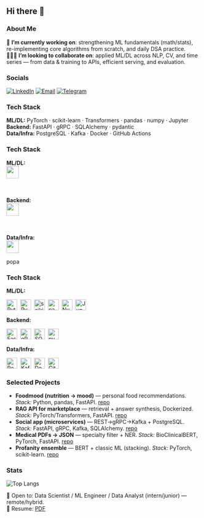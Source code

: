 ## Hi there 👋

### About Me
🏁 **I’m currently working on**: strengthening ML fundamentals (math/stats), re-implementing core algorithms from scratch, and daily DSA practice.  
🧑‍🤝‍🧑 **I’m looking to collaborate on**: applied ML/DL across NLP, CV, and time series — from data & training to APIs, efficient serving, and evaluation.

### Socials
[![LinkedIn](https://img.shields.io/badge/LinkedIn-kkarasuu?style=flat&logo=linkedin&logoColor=white&color=0A66C2)](https://www.linkedin.com/in/kkarasuu/)
[![Email](https://img.shields.io/badge/Email-egor_kukushkin?style=flat&logo=gmail&logoColor=white&color=EA4335)](mailto:karasu.studying@mail.ru)
[![Telegram](https://img.shields.io/badge/Telegram-@yourhandle?style=flat&logo=telegram&logoColor=white&color=26A5E4)](https://t.me/kkarrasu)

### Tech Stack
**ML/DL:** PyTorch · scikit-learn · Transformers · pandas · numpy · Jupyter  
**Backend:** FastAPI · gRPC · SQLAlchemy · pydantic  
**Data/Infra:** PostgreSQL · Kafka · Docker · GitHub Actions

<h3>Tech Stack</h3>

<b>ML/DL:</b><br>
<img src="https://skillicons.dev/icons?i=python,pytorch,sklearn,pandas,numpy,jupyter&theme=dark" height="32" />

<br><br><b>Backend:</b><br>
<img src="https://skillicons.dev/icons?i=fastapi,grpc&theme=dark" height="32" />

<br><br><b>Data/Infra:</b><br>
<img src="https://skillicons.dev/icons?i=postgres,kafka,docker,githubactions&theme=dark" height="32" />

popa

<h3>Tech Stack</h3>

<p><b>ML/DL:</b></p>
<p>
  <img alt="Python"       src="https://cdn.jsdelivr.net/gh/devicons/devicon/icons/python/python-original.svg" height="28" />&nbsp;
  <img alt="PyTorch"      src="https://cdn.jsdelivr.net/gh/devicons/devicon/icons/pytorch/pytorch-original.svg" height="28" />&nbsp;
  <img alt="scikit-learn" src="https://cdn.jsdelivr.net/gh/devicons/devicon/icons/scikitlearn/scikitlearn-original.svg" height="28" />&nbsp;
  <img alt="pandas"       src="https://cdn.jsdelivr.net/gh/devicons/devicon/icons/pandas/pandas-original.svg" height="28" />&nbsp;
  <img alt="NumPy"        src="https://cdn.jsdelivr.net/gh/devicons/devicon/icons/numpy/numpy-original.svg" height="28" />&nbsp;
  <img alt="Jupyter"      src="https://cdn.jsdelivr.net/gh/devicons/devicon/icons/jupyter/jupyter-original.svg" height="28" />
</p>

<p><b>Backend:</b></p>
<p>
  <img alt="FastAPI"      src="https://cdn.jsdelivr.net/gh/devicons/devicon/icons/fastapi/fastapi-original.svg" height="28" />&nbsp;
  <img alt="gRPC"         src="https://cdn.simpleicons.org/grpc/009DFF" height="28" />&nbsp;
  <img alt="SQLAlchemy"   src="https://cdn.simpleicons.org/sqlalchemy/777BB4" height="28" />&nbsp;
  <img alt="pydantic"     src="https://cdn.simpleicons.org/pydantic/0E6EFB" height="28" />
</p>

<p><b>Data/Infra:</b></p>
<p>
  <img alt="PostgreSQL"   src="https://cdn.jsdelivr.net/gh/devicons/devicon/icons/postgresql/postgresql-original.svg" height="28" />&nbsp;
  <img alt="Kafka"        src="https://cdn.jsdelivr.net/gh/devicons/devicon/icons/apachekafka/apachekafka-original.svg" height="28" />&nbsp;
  <img alt="Docker"       src="https://cdn.jsdelivr.net/gh/devicons/devicon/icons/docker/docker-original.svg" height="28" />&nbsp;
  <img alt="GitHub Actions" src="https://cdn.jsdelivr.net/gh/devicons/devicon/icons/githubactions/githubactions-original.svg" height="28" />
</p>

### Selected Projects
- **Foodmood (nutrition → mood)** — personal food recommendations. *Stack:* Python, pandas, FastAPI. [repo]()
- **RAG API for marketplace** — retrieval + answer synthesis, Dockerized. *Stack:* PyTorch/Transformers, FastAPI. [repo]()
- **Social app (microservices)** — REST→gRPC→Kafka + PostgreSQL. *Stack:* FastAPI, gRPC, Kafka, SQLAlchemy. [repo]()
- **Medical PDFs → JSON** — specialty filter + NER. *Stack:* BioClinicalBERT, PyTorch, FastAPI. [repo]()
- **Profanity ensemble** — BERT + classic ML (stacking). *Stack:* PyTorch, scikit-learn. [repo]()

### Stats
![Top Langs](https://github-readme-stats.vercel.app/api/top-langs/?username=kkarasuu&layout=compact&langs_count=8&hide=Jupyter%20Notebook,HTML,CSS)

🔎 Open to: Data Scientist / ML Engineer / Data Analyst (intern/junior) — remote/hybrid.  
📄 Resume: [PDF](./resume_en.pdf)
